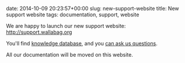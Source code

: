 date: 2014-10-09 20:23:57+00:00
slug: new-support-website
title: New support website
tags: documentation, support, website

We are happy to launch our new support website: [http://support.wallabag.org ](http://support.wallabag.org)

You'll find [knowledge database](http://support.wallabag.org/kb), and you [can ask us questions](http://support.wallabag.org/discussion/new).

All our documentation will be moved on this website.
